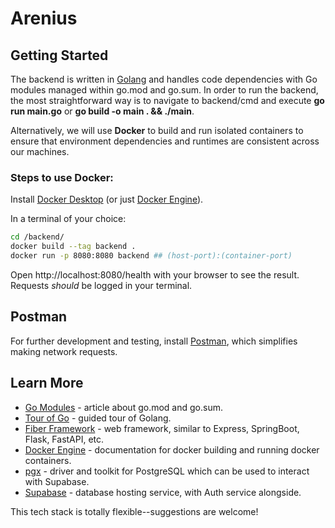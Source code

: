# Arenius

## Getting Started
The backend is written in [Golang](https://go.dev/learn/) and handles code dependencies with Go modules managed within go.mod and go.sum.
In order to run the backend, the most straightforward way is to navigate to backend/cmd and execute **go run main.go** or 
**go build -o main . && ./main**.

Alternatively, we will use **Docker** to build and run isolated containers to ensure that environment dependencies and runtimes are consistent across our machines. 

### Steps to use Docker:
Install [Docker Desktop](https://docs.docker.com/get-started/get-docker/) (or just [Docker Engine](https://docs.docker.com/engine/install/)). 

In a terminal of your choice:

```bash
cd /backend/
docker build --tag backend .
docker run -p 8080:8080 backend ## (host-port):(container-port)
```

Open http://localhost:8080/health with your browser to see the result. Requests *should* be logged in your terminal. 

## Postman
For further development and testing, install [Postman](https://www.postman.com/downloads/), which simplifies making network requests.

## Learn More
- [Go Modules](https://faun.pub/understanding-go-mod-and-go-sum-5fd7ec9bcc34) - article about go.mod and go.sum.
- [Tour of Go](https://go.dev/tour/welcome/1) - guided tour of Golang.
- [Fiber Framework](https://docs.gofiber.io/) - web framework, similar to Express, SpringBoot, Flask, FastAPI, etc.
- [Docker Engine](https://docs.docker.com/engine/) - documentation for docker building and running docker containers.    
- [pgx](https://pkg.go.dev/github.com/jackc/pgx) - driver and toolkit for PostgreSQL which can be used to interact with Supabase.
- [Supabase](https://supabase.com/docs) - database hosting service, with Auth service alongside.  

This tech stack is totally flexible--suggestions are welcome!